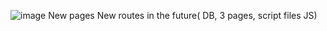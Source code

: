 ![image](https://github.com/Anastas18/Flask_w/assets/111641537/5c918892-ef0c-41f8-ae94-4f78a1658967)
New pages
New routes
in the future( DB, 3 pages, script files JS)
